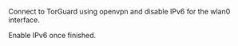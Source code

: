 Connect to TorGuard using openvpn and disable IPv6 for the wlan0 interface.

Enable IPv6 once finished.
